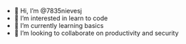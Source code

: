 - 👋 Hi, I’m @7835nievesj
- 👀 I’m interested in learn to code
- 🌱 I’m currently learning basics
- 💞️ I’m looking to collaborate on productivity and security


<!---
7835nievesj/7835nievesj is a ✨ special ✨ repository because its `README.md` (this file) appears on your GitHub profile.
You can click the Preview link to take a look at your changes.
--->
